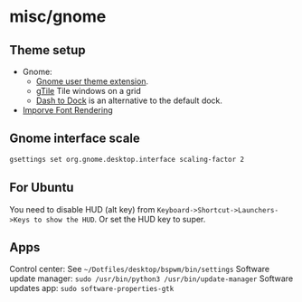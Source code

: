 # misc/gnome

## Theme setup

- Gnome:
  - [Gnome user theme extension](https://extensions.gnome.org/extension/19/user-themes/).
  - [gTile](https://extensions.gnome.org/extension/28/gtile/) Tile windows on a grid
  - [Dash to Dock](https://extensions.gnome.org/extension/307/dash-to-dock/) is an alternative to the default dock.
- [Imporve Font Rendering](https://wiki.manjaro.org/index.php?title=Improve_Font_Rendering)

## Gnome interface scale

```sh
gsettings set org.gnome.desktop.interface scaling-factor 2
```

## For Ubuntu

You need to disable HUD (alt key) from `Keyboard->Shortcut->Launchers->Keys to show the HUD`. Or set the HUD key to
super.

## Apps

Control center: See `~/Dotfiles/desktop/bspwm/bin/settings` Software update manager:
`sudo /usr/bin/python3 /usr/bin/update-manager` Software updates app: `sudo software-properties-gtk`

